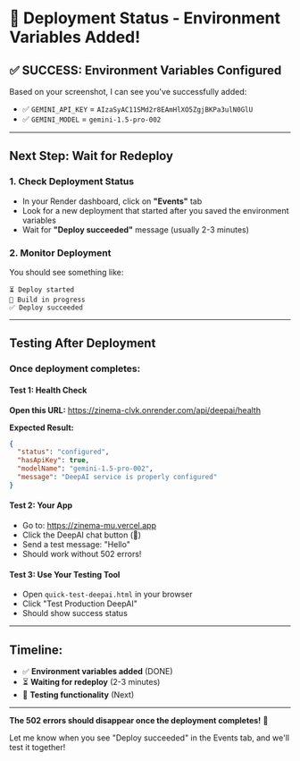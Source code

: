 # 🚀 Deployment Status - Environment Variables Added!

## ✅ **SUCCESS: Environment Variables Configured**

Based on your screenshot, I can see you've successfully added:
- ✅ `GEMINI_API_KEY` = `AIzaSyAC11SMd2r8EAmHlXO5ZgjBKPa3ulN0GlU`
- ✅ `GEMINI_MODEL` = `gemini-1.5-pro-002`

---

## **Next Step: Wait for Redeploy**

### 1. Check Deployment Status
- In your Render dashboard, click on **"Events"** tab
- Look for a new deployment that started after you saved the environment variables
- Wait for **"Deploy succeeded"** message (usually 2-3 minutes)

### 2. Monitor Deployment
You should see something like:
```
⏳ Deploy started
🔄 Build in progress
✅ Deploy succeeded
```

---

## **Testing After Deployment**

### Once deployment completes:

#### Test 1: Health Check
**Open this URL:** https://zinema-clvk.onrender.com/api/deepai/health

**Expected Result:**
```json
{
  "status": "configured",
  "hasApiKey": true,
  "modelName": "gemini-1.5-pro-002",
  "message": "DeepAI service is properly configured"
}
```

#### Test 2: Your App
- Go to: https://zinema-mu.vercel.app
- Click the DeepAI chat button (💬)
- Send a test message: "Hello"
- Should work without 502 errors!

#### Test 3: Use Your Testing Tool
- Open `quick-test-deepai.html` in your browser
- Click "Test Production DeepAI"
- Should show success status

---

## **Timeline:**
- ✅ **Environment variables added** (DONE)
- ⏳ **Waiting for redeploy** (2-3 minutes)
- 🎯 **Testing functionality** (Next)

---

**The 502 errors should disappear once the deployment completes!** 🎉

Let me know when you see "Deploy succeeded" in the Events tab, and we'll test it together!
